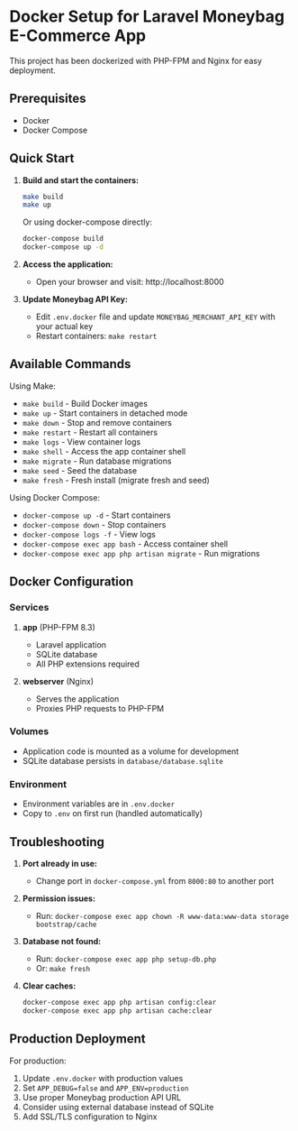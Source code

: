 # Docker Setup for Laravel Moneybag E-Commerce App

This project has been dockerized with PHP-FPM and Nginx for easy deployment.

## Prerequisites

- Docker
- Docker Compose

## Quick Start

1. **Build and start the containers:**
   ```bash
   make build
   make up
   ```
   
   Or using docker-compose directly:
   ```bash
   docker-compose build
   docker-compose up -d
   ```

2. **Access the application:**
   - Open your browser and visit: http://localhost:8000

3. **Update Moneybag API Key:**
   - Edit `.env.docker` file and update `MONEYBAG_MERCHANT_API_KEY` with your actual key
   - Restart containers: `make restart`

## Available Commands

Using Make:
- `make build` - Build Docker images
- `make up` - Start containers in detached mode
- `make down` - Stop and remove containers
- `make restart` - Restart all containers
- `make logs` - View container logs
- `make shell` - Access the app container shell
- `make migrate` - Run database migrations
- `make seed` - Seed the database
- `make fresh` - Fresh install (migrate fresh and seed)

Using Docker Compose:
- `docker-compose up -d` - Start containers
- `docker-compose down` - Stop containers
- `docker-compose logs -f` - View logs
- `docker-compose exec app bash` - Access container shell
- `docker-compose exec app php artisan migrate` - Run migrations

## Docker Configuration

### Services

1. **app** (PHP-FPM 8.3)
   - Laravel application
   - SQLite database
   - All PHP extensions required

2. **webserver** (Nginx)
   - Serves the application
   - Proxies PHP requests to PHP-FPM

### Volumes

- Application code is mounted as a volume for development
- SQLite database persists in `database/database.sqlite`

### Environment

- Environment variables are in `.env.docker`
- Copy to `.env` on first run (handled automatically)

## Troubleshooting

1. **Port already in use:**
   - Change port in `docker-compose.yml` from `8000:80` to another port

2. **Permission issues:**
   - Run: `docker-compose exec app chown -R www-data:www-data storage bootstrap/cache`

3. **Database not found:**
   - Run: `docker-compose exec app php setup-db.php`
   - Or: `make fresh`

4. **Clear caches:**
   ```bash
   docker-compose exec app php artisan config:clear
   docker-compose exec app php artisan cache:clear
   ```

## Production Deployment

For production:
1. Update `.env.docker` with production values
2. Set `APP_DEBUG=false` and `APP_ENV=production`
3. Use proper Moneybag production API URL
4. Consider using external database instead of SQLite
5. Add SSL/TLS configuration to Nginx